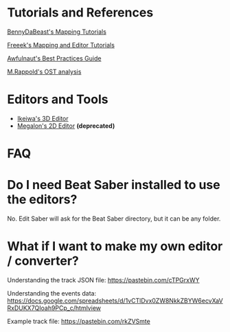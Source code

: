<!-- TITLE: Mapping -->
<!-- SUBTITLE: Too many anime maps? Not enough anime maps? Ready to take matters into your own hands? You've come to the right place. -->

# Tutorials and References
[BennyDaBeast's Mapping Tutorials](https://bsaber.com/benny-custom-mapping/)

[Freeek's Mapping and Editor Tutorials](https://www.youtube.com/playlist?list=PLYeZR6d3zDPgDgWogOwMteL-5SQWAE14b)

[Awfulnaut's Best Practices Guide](https://bit.ly/2LjbURw)

[M.Rappold's OST analysis](https://bit.ly/2lzzSxd)

# Editors and Tools
* [Ikeiwa's 3D Editor](https://github.com/Ikeiwa/3D-beatsaber-song-editor/releases)
* [Megalon's 2D Editor](https://github.com/megalon/BeatSaber-UnofficialTrackEditor/releases) **(deprecated)**

# FAQ

# Do I need Beat Saber installed to use the editors?

No. Edit Saber will ask for the Beat Saber directory, but it can be any folder.

# What if I want to make my own editor / converter?

Understanding the track JSON file: https://pastebin.com/cTPGrxWY

Understanding the events data: https://docs.google.com/spreadsheets/d/1vCTlDvx0ZW8NkkZBYW6ecvXaVRxDUKX7QIoah9PCp_c/htmlview

Example track file: https://pastebin.com/rkZVSmte
